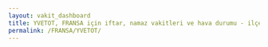 ```yaml
---
layout: vakit_dashboard
title: YVETOT, FRANSA için iftar, namaz vakitleri ve hava durumu - ilçe/eyalet seç
permalink: /FRANSA/YVETOT/
---
```


<script type="text/javascript">
  var GLOBAL_COUNTRY = 'FRANSA';
  var GLOBAL_CITY = 'YVETOT';
  var GLOBAL_STATE = '';
  var lat = 72;
  var lon = 21;
</script>

